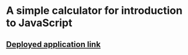 # A simple calculator for introduction to JavaScript

## [Deployed application link](https://lucasbilbao.github.io/Simple-Calculator/)
